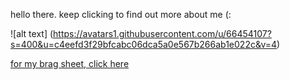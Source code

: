 hello there. keep clicking to find out more about me (:

![alt text] (https://avatars1.githubusercontent.com/u/66454107?s=400&u=c4eefd3f29bfcabc06dca5a0e567b266ab1e022c&v=4)

[for my brag sheet, click here](https://srnya11.github.io/github-slideshow/)
